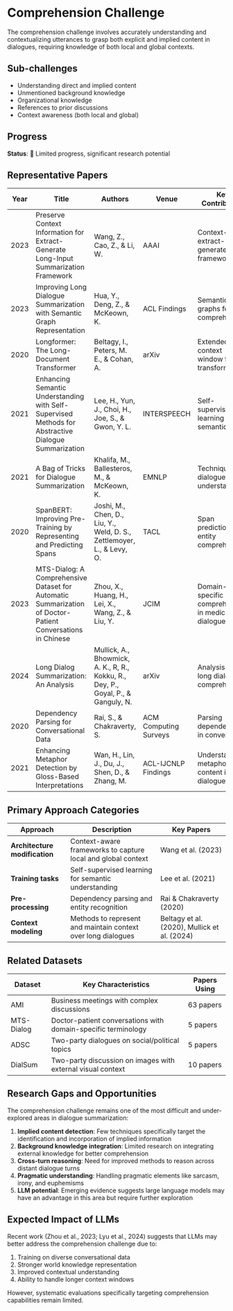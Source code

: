 # Comprehension Challenge

The comprehension challenge involves accurately understanding and contextualizing utterances to grasp both explicit and implied content in dialogues, requiring knowledge of both local and global contexts.

## Sub-challenges
- Understanding direct and implied content
- Unmentioned background knowledge
- Organizational knowledge
- References to prior discussions
- Context awareness (both local and global)

## Progress
**Status**: 🔴 Limited progress, significant research potential

## Representative Papers

| Year | Title | Authors | Venue | Key Contribution |
|------|-------|---------|-------|-----------------|
| 2023 | Preserve Context Information for Extract-Generate Long-Input Summarization Framework | Wang, Z., Cao, Z., & Li, W. | AAAI | Context-aware extract-generate framework |
| 2023 | Improving Long Dialogue Summarization with Semantic Graph Representation | Hua, Y., Deng, Z., & McKeown, K. | ACL Findings | Semantic graphs for comprehension |
| 2020 | Longformer: The Long-Document Transformer | Beltagy, I., Peters, M. E., & Cohan, A. | arXiv | Extended context window for transformers |
| 2021 | Enhancing Semantic Understanding with Self-Supervised Methods for Abstractive Dialogue Summarization | Lee, H., Yun, J., Choi, H., Joe, S., & Gwon, Y. L. | INTERSPEECH | Self-supervised learning for semantics |
| 2021 | A Bag of Tricks for Dialogue Summarization | Khalifa, M., Ballesteros, M., & McKeown, K. | EMNLP | Techniques for dialogue understanding |
| 2020 | SpanBERT: Improving Pre-Training by Representing and Predicting Spans | Joshi, M., Chen, D., Liu, Y., Weld, D. S., Zettlemoyer, L., & Levy, O. | TACL | Span prediction for entity comprehension |
| 2023 | MTS-Dialog: A Comprehensive Dataset for Automatic Summarization of Doctor-Patient Conversations in Chinese | Zhou, X., Huang, H., Lei, X., Wang, Z., & Liu, Y. | JCIM | Domain-specific comprehension in medical dialogues |
| 2024 | Long Dialog Summarization: An Analysis | Mullick, A., Bhowmick, A. K., R, R., Kokku, R., Dey, P., Goyal, P., & Ganguly, N. | arXiv | Analysis of long dialogue comprehension |
| 2020 | Dependency Parsing for Conversational Data | Rai, S., & Chakraverty, S. | ACM Computing Surveys | Parsing dependencies in conversation |
| 2021 | Enhancing Metaphor Detection by Gloss-Based Interpretations | Wan, H., Lin, J., Du, J., Shen, D., & Zhang, M. | ACL-IJCNLP Findings | Understanding metaphorical content in dialogue |

## Primary Approach Categories

| Approach | Description | Key Papers |
|----------|-------------|------------|
| **Architecture modification** | Context-aware frameworks to capture local and global context | Wang et al. (2023) |
| **Training tasks** | Self-supervised learning for semantic understanding | Lee et al. (2021) |
| **Pre-processing** | Dependency parsing and entity recognition | Rai & Chakraverty (2020) |
| **Context modeling** | Methods to represent and maintain context over long dialogues | Beltagy et al. (2020), Mullick et al. (2024) |

## Related Datasets

| Dataset | Key Characteristics | Papers Using |
|---------|---------------------|--------------|
| AMI | Business meetings with complex discussions | 63 papers |
| MTS-Dialog | Doctor-patient conversations with domain-specific terminology | 5 papers |
| ADSC | Two-party dialogues on social/political topics | 5 papers |
| DialSum | Two-party discussion on images with external visual context | 10 papers |

## Research Gaps and Opportunities

The comprehension challenge remains one of the most difficult and under-explored areas in dialogue summarization:

1. **Implied content detection**: Few techniques specifically target the identification and incorporation of implied information
2. **Background knowledge integration**: Limited research on integrating external knowledge for better comprehension
3. **Cross-turn reasoning**: Need for improved methods to reason across distant dialogue turns
4. **Pragmatic understanding**: Handling pragmatic elements like sarcasm, irony, and euphemisms
5. **LLM potential**: Emerging evidence suggests large language models may have an advantage in this area but require further exploration

## Expected Impact of LLMs

Recent work (Zhou et al., 2023; Lyu et al., 2024) suggests that LLMs may better address the comprehension challenge due to:

1. Training on diverse conversational data
2. Stronger world knowledge representation
3. Improved contextual understanding
4. Ability to handle longer context windows

However, systematic evaluations specifically targeting comprehension capabilities remain limited.
